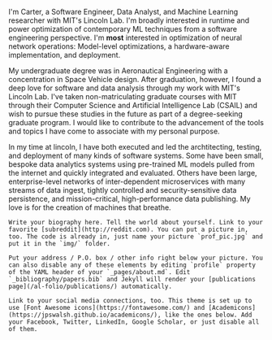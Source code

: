 I'm Carter, a Software Engineer, Data Analyst, and Machine Learning researcher with MIT's Lincoln Lab. I'm broadly interested in runtime and power optimization of contemporary ML techniques from a software engineering perspective. I'm **most** interested in optimization of neural network operations: Model-level optimizations, a hardware-aware implementation, and deployment.

My undergraduate degree was in Aeronautical Engineering with a concentration in Space Vehicle design. After graduation, however, I found a deep love for software and data analysis through my work with MIT's Lincoln Lab. I've taken non-matriculating graduate courses with MIT through their Computer Science and Artificial Intelligence Lab (CSAIL) and wish to pursue these studies in the future as part of a degree-seeking graduate program. I would like to contribute to the advancement of the tools and topics I have come to associate with my personal purpose.

In my time at lincoln, I have both executed and led the archtitecting, testing, and deployment of many kinds of software systems. Some have been small, bespoke data analytics systems using pre-trained ML models pulled from the internet and quickly integrated and evaluated. Others have been large, enterprise-level networks of inter-dependent microservices with many streams of data ingest, tightly controlled and security-sensitive data persistence, and mission-critical, high-performance data publishing. My love is for the creation of machines that breathe.
```
Write your biography here. Tell the world about yourself. Link to your favorite [subreddit](http://reddit.com). You can put a picture in, too. The code is already in, just name your picture `prof_pic.jpg` and put it in the `img/` folder.

Put your address / P.O. box / other info right below your picture. You can also disable any of these elements by editing `profile` property of the YAML header of your `_pages/about.md`. Edit `_bibliography/papers.bib` and Jekyll will render your [publications page](/al-folio/publications/) automatically.

Link to your social media connections, too. This theme is set up to use [Font Awesome icons](https://fontawesome.com/) and [Academicons](https://jpswalsh.github.io/academicons/), like the ones below. Add your Facebook, Twitter, LinkedIn, Google Scholar, or just disable all of them.
```
